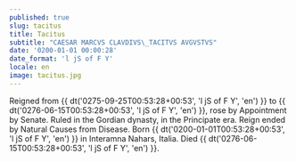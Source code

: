 ```yaml
---
published: true
slug: tacitus
title: Tacitus
subtitle: "CAESAR MARCVS CLAVDIVS\_TACITVS AVGVSTVS"
date: '0200-01-01 00:00:28'
date_format: 'l jS of F Y'
locale: en
image: tacitus.jpg
---
```


Reigned from {{ dt('0275-09-25T00:53:28+00:53', 'l jS of F Y', 'en') }} to {{ dt('0276-06-15T00:53:28+00:53', 'l jS of F Y', 'en') }}, rose by Appointment by Senate. Ruled in the Gordian dynasty, in the Principate era. Reign ended by Natural Causes from Disease. Born {{ dt('0200-01-01T00:53:28+00:53', 'l jS of F Y', 'en') }} in Interamna Nahars, Italia. Died {{ dt('0276-06-15T00:53:28+00:53', 'l jS of F Y', 'en') }}.
